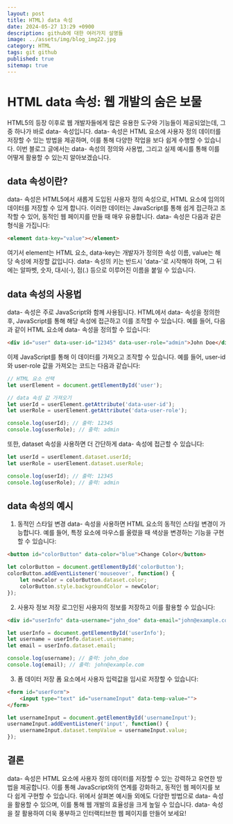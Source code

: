 ```yaml
---
layout: post
title: HTML) data 속성
date: 2024-05-27 13:29 +0900
description: github에 대한 여러가지 설명들
image: ../assets/img/blog_img22.jpg
category: HTML
tags: git github
published: true
sitemap: true
---
```


# HTML data 속성: 웹 개발의 숨은 보물
HTML5의 등장 이후로 웹 개발자들에게 많은 유용한 도구와 기능들이 제공되었는데, 그 중 하나가 바로 data- 속성입니다. data- 속성은 HTML 요소에 사용자 정의 데이터를 저장할 수 있는 방법을 제공하며, 이를 통해 다양한 작업을 보다 쉽게 수행할 수 있습니다. 이번 블로그 글에서는 data- 속성의 정의와 사용법, 그리고 실제 예시를 통해 이를 어떻게 활용할 수 있는지 알아보겠습니다.

## data 속성이란?
data- 속성은 HTML5에서 새롭게 도입된 사용자 정의 속성으로, HTML 요소에 임의의 데이터를 저장할 수 있게 합니다. 이러한 데이터는 JavaScript를 통해 쉽게 접근하고 조작할 수 있어, 동적인 웹 페이지를 만들 때 매우 유용합니다. data- 속성은 다음과 같은 형식을 가집니다:

````html
<element data-key="value"></element>
`````

여기서 element는 HTML 요소, data-key는 개발자가 정의한 속성 이름, value는 해당 속성에 저장할 값입니다. data- 속성의 키는 반드시 'data-'로 시작해야 하며, 그 뒤에는 알파벳, 숫자, 대시(-), 점(.) 등으로 이루어진 이름을 붙일 수 있습니다.    

## data 속성의 사용법

data- 속성은 주로 JavaScript와 함께 사용됩니다. HTML에서 data- 속성을 정의한 후, JavaScript를 통해 해당 속성에 접근하고 이를 조작할 수 있습니다. 예를 들어, 다음과 같이 HTML 요소에 data- 속성을 정의할 수 있습니다:

````html
<div id="user" data-user-id="12345" data-user-role="admin">John Doe</div>
````

이제 JavaScript를 통해 이 데이터를 가져오고 조작할 수 있습니다. 예를 들어, user-id와 user-role 값을 가져오는 코드는 다음과 같습니다:

````javascript
// HTML 요소 선택
let userElement = document.getElementById('user');

// data 속성 값 가져오기
let userId = userElement.getAttribute('data-user-id');
let userRole = userElement.getAttribute('data-user-role');

console.log(userId); // 출력: 12345
console.log(userRole); // 출력: admin
````
또한, dataset 속성을 사용하면 더 간단하게 data- 속성에 접근할 수 있습니다:

````javascript
let userId = userElement.dataset.userId;
let userRole = userElement.dataset.userRole;

console.log(userId); // 출력: 12345
console.log(userRole); // 출력: admin
````

## data 속성의 예시
1. 동적인 스타일 변경
data- 속성을 사용하면 HTML 요소의 동적인 스타일 변경이 가능합니다. 예를 들어, 특정 요소에 마우스를 올렸을 때 색상을 변경하는 기능을 구현할 수 있습니다:

````html
<button id="colorButton" data-color="blue">Change Color</button>
````

````javascript
let colorButton = document.getElementById('colorButton');
colorButton.addEventListener('mouseover', function() {
    let newColor = colorButton.dataset.color;
    colorButton.style.backgroundColor = newColor;
});
````

2. 사용자 정보 저장
로그인된 사용자의 정보를 저장하고 이를 활용할 수 있습니다:

````html
<div id="userInfo" data-username="john_doe" data-email="john@example.com">Welcome, John Doe!</div>
````

````javascript
let userInfo = document.getElementById('userInfo');
let username = userInfo.dataset.username;
let email = userInfo.dataset.email;

console.log(username); // 출력: john_doe
console.log(email); // 출력: john@example.com
````

3. 폼 데이터 저장
폼 요소에서 사용자 입력값을 임시로 저장할 수 있습니다:

````html
<form id="userForm">
    <input type="text" id="usernameInput" data-temp-value="">
</form>
````

````javascript
let usernameInput = document.getElementById('usernameInput');
usernameInput.addEventListener('input', function() {
    usernameInput.dataset.tempValue = usernameInput.value;
});
````

## 결론
data- 속성은 HTML 요소에 사용자 정의 데이터를 저장할 수 있는 강력하고 유연한 방법을 제공합니다. 이를 통해 JavaScript와의 연계를 강화하고, 동적인 웹 페이지를 보다 쉽게 구현할 수 있습니다. 위에서 살펴본 예시들 외에도 다양한 방법으로 data- 속성을 활용할 수 있으며, 이를 통해 웹 개발의 효율성을 크게 높일 수 있습니다. data- 속성을 잘 활용하여 더욱 풍부하고 인터랙티브한 웹 페이지를 만들어 보세요!
